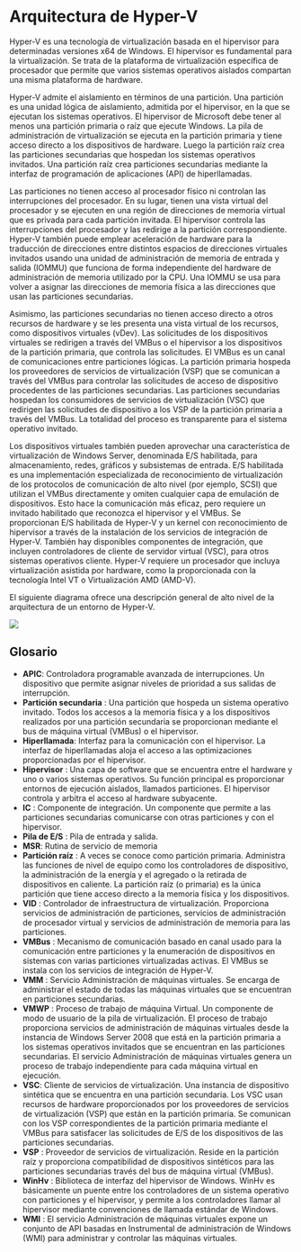 # <a name="hyper-v-architecture"></a>Arquitectura de Hyper-V

Hyper-V es una tecnología de virtualización basada en el hipervisor para determinadas versiones x64 de Windows.  El hipervisor es fundamental para la virtualización.  Se trata de la plataforma de virtualización específica de procesador que permite que varios sistemas operativos aislados compartan una misma plataforma de hardware.

Hyper-V admite el aislamiento en términos de una partición. Una partición es una unidad lógica de aislamiento, admitida por el hipervisor, en la que se ejecutan los sistemas operativos. El hipervisor de Microsoft debe tener al menos una partición primaria o raíz que ejecute Windows. La pila de administración de virtualización se ejecuta en la partición primaria y tiene acceso directo a los dispositivos de hardware. Luego la partición raíz crea las particiones secundarias que hospedan los sistemas operativos invitados. Una partición raíz crea particiones secundarias mediante la interfaz de programación de aplicaciones (API) de hiperllamadas.

Las particiones no tienen acceso al procesador físico ni controlan las interrupciones del procesador. En su lugar, tienen una vista virtual del procesador y se ejecuten en una región de direcciones de memoria virtual que es privada para cada partición invitada. El hipervisor controla las interrupciones del procesador y las redirige a la partición correspondiente. Hyper-V también puede emplear aceleración de hardware para la traducción de direcciones entre distintos espacios de direcciones virtuales invitados usando una unidad de administración de memoria de entrada y salida (IOMMU) que funciona de forma independiente del hardware de administración de memoria utilizado por la CPU. Una IOMMU se usa para volver a asignar las direcciones de memoria física a las direcciones que usan las particiones secundarias.

Asimismo, las particiones secundarias no tienen acceso directo a otros recursos de hardware y se les presenta una vista virtual de los recursos, como dispositivos virtuales (vDev). Las solicitudes de los dispositivos virtuales se redirigen a través del VMBus o el hipervisor a los dispositivos de la partición primaria, que controla las solicitudes. El VMBus es un canal de comunicaciones entre particiones lógicas. La partición primaria hospeda los proveedores de servicios de virtualización (VSP) que se comunican a través del VMBus para controlar las solicitudes de acceso de dispositivo procedentes de las particiones secundarias. Las particiones secundarias hospedan los consumidores de servicios de virtualización (VSC) que redirigen las solicitudes de dispositivo a los VSP de la partición primaria a través del VMBus. La totalidad del proceso es transparente para el sistema operativo invitado.

Los dispositivos virtuales también pueden aprovechar una característica de virtualización de Windows Server, denominada E/S habilitada, para almacenamiento, redes, gráficos y subsistemas de entrada. E/S habilitada es una implementación especializada de reconocimiento de virtualización de los protocolos de comunicación de alto nivel (por ejemplo, SCSI) que utilizan el VMBus directamente y omiten cualquier capa de emulación de dispositivos. Esto hace la comunicación más eficaz, pero requiere un invitado habilitado que reconozca el hipervisor y el VMBus. Se proporcionan E/S habilitada de Hyper-V y un kernel con reconocimiento de hipervisor a través de la instalación de los servicios de integración de Hyper-V. También hay disponibles componentes de integración, que incluyen controladores de cliente de servidor virtual (VSC), para otros sistemas operativos cliente. Hyper-V requiere un procesador que incluya virtualización asistida por hardware, como la proporcionada con la tecnología Intel VT o Virtualización AMD (AMD-V).

El siguiente diagrama ofrece una descripción general de alto nivel de la arquitectura de un entorno de Hyper-V.

![](./media/hv_architecture.png)

## <a name="glossary"></a>Glosario
* **APIC**: Controladora programable avanzada de interrupciones. Un dispositivo que permite asignar niveles de prioridad a sus salidas de interrupción.
* **Partición secundaria** : Una partición que hospeda un sistema operativo invitado. Todos los accesos a la memoria física y a los dispositivos realizados por una partición secundaria se proporcionan mediante el bus de máquina virtual (VMBus) o el hipervisor.
* **Hiperllamada**: Interfaz para la comunicación con el hipervisor. La interfaz de hiperllamadas aloja el acceso a las optimizaciones proporcionadas por el hipervisor.
* **Hipervisor** : Una capa de software que se encuentra entre el hardware y uno o varios sistemas operativos. Su función principal es proporcionar entornos de ejecución aislados, llamados particiones. El hipervisor controla y arbitra el acceso al hardware subyacente.
* **IC** : Componente de integración. Un componente que permite a las particiones secundarias comunicarse con otras particiones y con el hipervisor.
* **Pila de E/S** : Pila de entrada y salida.
* **MSR**: Rutina de servicio de memoria
* **Partición raíz** : A veces se conoce como partición primaria.  Administra las funciones de nivel de equipo como los controladores de dispositivo, la administración de la energía y el agregado o la retirada de dispositivos en caliente. La partición raíz (o primaria) es la única partición que tiene acceso directo a la memoria física y los dispositivos.
* **VID** : Controlador de infraestructura de virtualización. Proporciona servicios de administración de particiones, servicios de administración de procesador virtual y servicios de administración de memoria para las particiones.
* **VMBus** : Mecanismo de comunicación basado en canal usado para la comunicación entre particiones y la enumeración de dispositivos en sistemas con varias particiones virtualizadas activas. El VMBus se instala con los servicios de integración de Hyper-V.
* **VMM** : Servicio Administración de máquinas virtuales. Se encarga de administrar el estado de todas las máquinas virtuales que se encuentran en particiones secundarias.
* **VMWP** : Proceso de trabajo de máquina Virtual. Un componente de modo de usuario de la pila de virtualización. El proceso de trabajo proporciona servicios de administración de máquinas virtuales desde la instancia de Windows Server 2008 que está en la partición primaria a los sistemas operativos invitados que se encuentran en las particiones secundarias. El servicio Administración de máquinas virtuales genera un proceso de trabajo independiente para cada máquina virtual en ejecución.
* **VSC**: Cliente de servicios de virtualización. Una instancia de dispositivo sintética que se encuentra en una partición secundaria. Los VSC usan recursos de hardware proporcionados por los proveedores de servicios de virtualización (VSP) que están en la partición primaria. Se comunican con los VSP correspondientes de la partición primaria mediante el VMBus para satisfacer las solicitudes de E/S de los dispositivos de las particiones secundarias.
* **VSP** : Proveedor de servicios de virtualización. Reside en la partición raíz y proporciona compatibilidad de dispositivos sintéticos para las particiones secundarias través del bus de máquina virtual (VMBus).
* **WinHv** : Biblioteca de interfaz del hipervisor de Windows. WinHv es básicamente un puente entre los controladores de un sistema operativo con particiones y el hipervisor, y permite a los controladores llamar al hipervisor mediante convenciones de llamada estándar de Windows.
* **WMI** : El servicio Administración de máquinas virtuales expone un conjunto de API basadas en Instrumental de administración de Windows (WMI) para administrar y controlar las máquinas virtuales.
